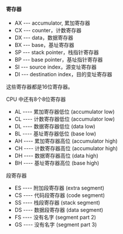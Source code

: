 #### 寄存器

* AX --- accumulator, 累加寄存器
* CX --- counter，计数寄存器
* DX --- data，数据寄存器
* BX --- base，基址寄存器
* SP --- stack pointer，栈指针寄存器
* BP --- base pointer，基址指针寄存器
* SI --- source index，源变址寄存器
* DI --- destination index，目的变址寄存器

这些寄存器都是16位寄存器。

CPU 中还有8个8位寄存器

* AL ---- 累加寄存器低位 (accumulator low)
* CL ---- 计数寄存器低位 (accumulator low)
* DL ---- 数据寄存器低位 (data low)
* BL ---- 基址寄存器低位 (base low)
* AH ---- 累加寄存器高位 (accumulator high)
* CH ---- 计数寄存器高位 (accumulator high)
* DH ---- 数据寄存器高位 (data high)
* BH ---- 基址寄存器高位 (base high)

段寄存器

* ES ---- 附加段寄存器 (extra segment)
* CS ---- 代码段寄存器 (code segment)
* SS ---- 栈段寄存器 (stack segment)
* DS ---- 数据段寄存器 (data segment)
* FS ---- 没有名字 (segment part 2)
* GS ---- 没有名字 (segment part 3)
